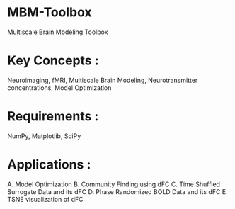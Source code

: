 # MBM-Toolbox
Multiscale Brain Modeling Toolbox

# Key Concepts : 
Neuroimaging, fMRI, Multiscale Brain Modeling, Neurotransmitter concentrations, Model Optimization

# Requirements : 
NumPy, Matplotlib, SciPy

# Applications :
A. Model Optimization
B. Community Finding using dFC
C. Time Shuffled Surrogate Data and its dFC
D. Phase Randomized BOLD Data and its dFC
E. TSNE visualization of dFC
